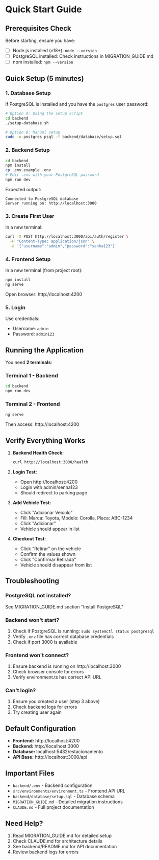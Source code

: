 # Quick Start Guide

## Prerequisites Check

Before starting, ensure you have:
- [ ] Node.js installed (v18+): `node --version`
- [ ] PostgreSQL installed: Check instructions in MIGRATION_GUIDE.md
- [ ] npm installed: `npm --version`

## Quick Setup (5 minutes)

### 1. Database Setup

If PostgreSQL is installed and you have the `postgres` user password:

```bash
# Option A: Using the setup script
cd backend
./setup-database.sh

# Option B: Manual setup
sudo -u postgres psql -f backend/database/setup.sql
```

### 2. Backend Setup

```bash
cd backend
npm install
cp .env.example .env
# Edit .env with your PostgreSQL password
npm run dev
```

Expected output:
```
Connected to PostgreSQL database
Server running on: http://localhost:3000
```

### 3. Create First User

In a new terminal:
```bash
curl -X POST http://localhost:3000/api/auth/register \
  -H "Content-Type: application/json" \
  -d '{"username":"admin","password":"senha123"}'
```

### 4. Frontend Setup

In a new terminal (from project root):
```bash
npm install
ng serve
```

Open browser: http://localhost:4200

### 5. Login

Use credentials:
- Username: `admin`
- Password: `admin123`

## Running the Application

You need **2 terminals**:

### Terminal 1 - Backend
```bash
cd backend
npm run dev
```

### Terminal 2 - Frontend
```bash
ng serve
```

Then access: http://localhost:4200

## Verify Everything Works

1. **Backend Health Check:**
   ```bash
   curl http://localhost:3000/health
   ```

2. **Login Test:**
   - Open http://localhost:4200
   - Login with admin/senha123
   - Should redirect to parking page

3. **Add Vehicle Test:**
   - Click "Adicionar Veículo"
   - Fill: Marca: Toyota, Modelo: Corolla, Placa: ABC-1234
   - Click "Adicionar"
   - Vehicle should appear in list

4. **Checkout Test:**
   - Click "Retirar" on the vehicle
   - Confirm the values shown
   - Click "Confirmar Retirada"
   - Vehicle should disappear from list

## Troubleshooting

### PostgreSQL not installed?
See MIGRATION_GUIDE.md section "Install PostgreSQL"

### Backend won't start?
1. Check if PostgreSQL is running: `sudo systemctl status postgresql`
2. Verify `.env` file has correct database credentials
3. Check if port 3000 is available

### Frontend won't connect?
1. Ensure backend is running on http://localhost:3000
2. Check browser console for errors
3. Verify environment.ts has correct API URL

### Can't login?
1. Ensure you created a user (step 3 above)
2. Check backend logs for errors
3. Try creating user again

## Default Configuration

- **Frontend:** http://localhost:4200
- **Backend:** http://localhost:3000
- **Database:** localhost:5432/estacionamento
- **API Base:** http://localhost:3000/api

## Important Files

- `backend/.env` - Backend configuration
- `src/environments/environment.ts` - Frontend API URL
- `backend/database/setup.sql` - Database schema
- `MIGRATION_GUIDE.md` - Detailed migration instructions
- `CLAUDE.md` - Full project documentation

## Need Help?

1. Read MIGRATION_GUIDE.md for detailed setup
2. Check CLAUDE.md for architecture details
3. See backend/README.md for API documentation
4. Review backend logs for errors
